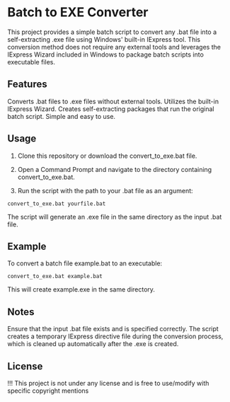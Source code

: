 # Batch to EXE Converter

This project provides a simple batch script to convert any .bat file into a self-extracting .exe file using Windows' built-in IExpress tool. This conversion method does not require any external tools and leverages the IExpress Wizard included in Windows to package batch scripts into executable files.

## Features

Converts .bat files to .exe files without external tools.
Utilizes the built-in IExpress Wizard.
Creates self-extracting packages that run the original batch script.
Simple and easy to use.


## Usage

1. Clone this repository or download the convert_to_exe.bat file.

2. Open a Command Prompt and navigate to the directory containing convert_to_exe.bat.

3. Run the script with the path to your .bat file as an argument:

```shell
convert_to_exe.bat yourfile.bat
```
The script will generate an .exe file in the same directory as the input .bat file.


## Example
 To convert a batch file example.bat to an executable:

```shell
convert_to_exe.bat example.bat
```
This will create example.exe in the same directory.


## Notes
Ensure that the input .bat file exists and is specified correctly.
The script creates a temporary IExpress directive file during the conversion process, which is cleaned up automatically after the .exe is created.

## License

!!! This project is not under any license and is free to use/modify with specific copyright mentions
